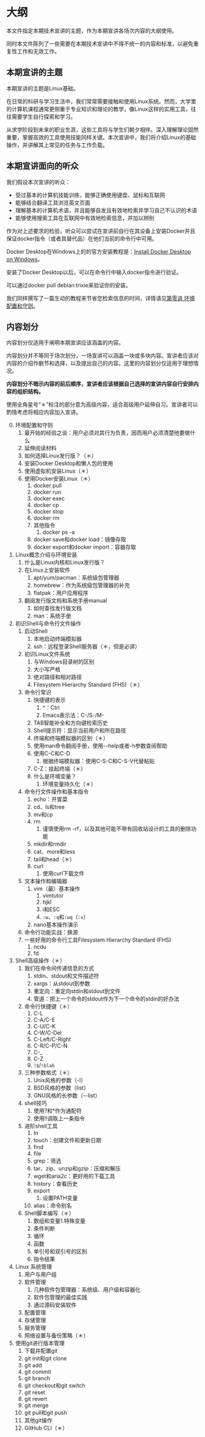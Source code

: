# 大纲

本文件指定本期技术宣讲的主题，作为本期宣讲各场次内容的大纲使用。

同时本文件陈列了一些需要在本期技术宣讲中不得不统一的内容和标准，以避免重复性工作和无效工作。

## 本期宣讲的主题

本期宣讲的主题是Linux基础。

在日常的科研与学习生活中，我们常常需要接触和使用Linux系统。然而，大学里的计算机课程通常更侧重于专业知识和理论的教学，像Linux这样的实用工具，往往需要学生自行探索和学习。

从求学阶段到未来的职业生涯，这些工具将与学生们朝夕相伴。深入理解理论固然重要，掌握高效的工具使用技能同样关键。本次宣讲中，我们将介绍Linux的基础操作，并讲解其上常见的任务与工作负载。

## 本期宣讲面向的听众

我们假设本次宣讲的听众：

- 受过基本的计算机技能训练，能够正确使用键盘、鼠标和互联网
- 能够结合翻译工具浏览英文页面
- 理解基本的计算机术语，并且能够自发且有效地检索并学习自己不认识的术语
- 能够使用搜索工具在互联网中有效地检索信息，并加以辨别

作为对上述要求的检验，听众可以尝试在宣讲前自行在其设备上安装Docker并且保证docker指令（或者其替代品）在他们当前的命令行中可用。

Docker Desktop在Windows上的的官方安装教程是：[Install Docker Desktop on Windows](https://docs.docker.com/desktop/setup/install/windows-install/)。

安装了Docker Desktop以后，可以在命令行中输入docker指令进行验证。

可以通过docker pull debian:trixie来验证你的安装。

我们同样撰写了一篇生动的教程来节省您检索信息的时间，详情请见[第零讲 环境配置和守则](./0-environment-and-rules/README.md)。

## 内容划分

内容划分仅适用于阐明本期宣讲应该涵盖的内容。

内容划分并不等同于场次划分，一场宣讲可以涵盖一块或多块内容。宣讲者应该对内容的介绍作删节和选择，以及提出自己的内容。这里的内容划分仅适用于理想情况。

**内容划分不暗示内容的前后顺序，宣讲者应该根据自己选择的宣讲内容自行安排内容的组织结构。**

使用全角星号“＊”标注的部分意为高级内容，适合高级用户延伸自习。宣讲者可以酌情考虑将相应内容加入宣讲。

0. 环境配置和守则
   1. 最开始的经验之谈：用户必须对其行为负责，因而用户必须清楚他要做什么
   2. 延伸阅读材料
   3. 如何选择Linux发行版？（＊）
   4. 安装Docker Desktop和懒人包的使用
   5. 使用虚拟机安装Linux（＊）
   6. 使用Docker安装Linux（＊）
      1. docker pull
      2. docker run
      3. docker exec
      4. docker cp
      5. docker stop
      6. docker rm
      7. 其他指令
         1. docker ps -a
      8. docker save和docker load：镜像存取
      9. docker export和docker import：容器存取
1. Linux概念介绍与环境安装
   1. 什么是Linux内核和Linux发行版？
   2. 在Linux上安装软件
      1. apt/yum/pacman：系统级包管理器
      2. homebrew：作为系统级包管理器的补充
      3. flatpak：用户应用程序
   3. 翻阅发行版文档和系统手册manual
      1. 如何查找发行版文档
      2. man：系统手册
2. 初识Shell与命令行文件操作
   1. 启动Shell
      1. 本地启动终端模拟器
      2. ssh：远程登录Shell服务器（＊，但是必讲）
   2. 初识Linux文件系统
      1. 与Windows目录树的区别
      2. 大小写严格
      3. 绝对路径和相对路径
      4. Filesystem Hierarchy Standard (FHS)（＊）
   3. 命令行常识
      1. 快捷键的表示
         1. ^：Ctrl
         2. Emacs表示法：C-/S-/M-
      2. TAB智能补全和方向键检索历史
      3. Shell提示符：显示当前用户和所在路径
      4. 终端和终端模拟器的区别（＊）
      5. 使用man命令翻阅手册，使用--help或者-h参数查阅帮助
      6. 使用C-C和C-D
         1. 根据终端模拟器：使用C-S-C和C-S-V代替粘贴
      7. C-Z：挂起终端（＊）
      8. 什么是环境变量？
         1. 环境变量持久化（＊）
   4. 命令行文件操作和基本指令
      1. echo：开胃菜
      2. cd、ls和tree
      3. mv和cp
      4. rm
         1. 谨慎使用rm -rf，以及其他可能不带有回收站设计的工具的删除功能
      5. mkdir和rmdir
      6. cat、more和less
      7. tail和head（＊）
      8. curl
         1. 使用curl下载文件
   5. 文本操作和编辑器
      1. vim（最）基本操作
         1. vimtutor
         2. hjkl
         3. i和ESC
         4. `:w`、`:q`和`:wq`（`:x`）
      2. nano基本操作演示
   6. 命令行功能实战：换源
   7. 一些好用的命令行工具Filesystem Hierarchy Standard (FHS)
      1. ncdu
      2. fd
3. Shell高级操作（＊）
   1. 我们在命令间传递信息的方式
      1. stdin、stdout和文件描述符
      2. xargs：从stdout到参数
      3. 重定向：重定向stdin和stdout到文件
      4. 管道：把上一个命令的stdout作为下一个命令的stdin的好办法
   2. 命令行快捷键（＊）
      1. C-L
      2. C-A/C-E
      3. C-U/C-K
      4. C-W/C-Del
      5. C-Left/C-Right
      6. C-R/C-P/C-N
      7. C-\_
      8. C-Z
      9. `!$`/`!blah`
   3. 三种参数格式（＊）
      1. Unix风格的参数（-l）
      2. BSD风格的参数（list）
      3. GNU风格的长参数（--list）
   4. shell技巧
      1. 使用?和\*作为通配符
      2. 使用!!调取上一条指令
   5. 进阶shell工具
      1. ln
      2. touch：创建文件和更新日期
      3. find
      4. file
      5. grep：筛选
      6. tar、zip、unzip和gzip：压缩和解压
      7. wget和aria2c：更好用的下载工具
      8. history：查看历史
      9. export
         1. 设置PATH变量
      10. alias：命令别名
   6. Shell脚本编写（＊）
      1. 数组和变量1.特殊变量
      2. 条件判断
      3. 循环
      4. 函数
      5. 单引号和双引号的区别
      6. 指令结果
4. Linux 系统管理
   1. 用户与用户组
   2. 软件管理
      1. 几种软件包管理器：系统级、用户级和容器化
      2. 软件包管理的最佳实践
      3. 通过源码安装软件
   3. 配置管理
   4. 存储管理
   5. 服务管理
   6. 网络设置与备份策略（＊）
5. 使用git进行版本管理
   1. 下载并配置git
   2. git init和git clone
   3. git add
   4. git commit
   5. git branch
   6. git checkout和git switch
   7. git reset
   8. git revert
   9. git merge
   10. git pull和git push
   11. 其他git操作
   12. GitHub CLI（＊）
